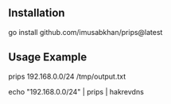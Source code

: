 ## Installation
go install github.com/imusabkhan/prips@latest


## Usage Example
prips 192.168.0.0/24 /tmp/output.txt

echo "192.168.0.0/24" | prips | hakrevdns 
